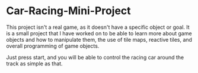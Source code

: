 # Car-Racing-Mini-Project


This project isn't a real game, as it doesn't have a specific object or goal. It is a small project that I have worked on to be able to learn more about game objects and how to manipulate them, the use of tile maps, reactive tiles, and overall programming of game objects. 

Just press start, and you will be able to control the racing car around the track as simple as that. 
